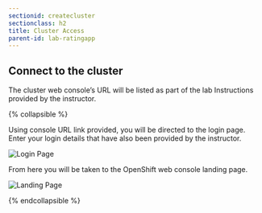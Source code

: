 ```yaml
---
sectionid: createcluster
sectionclass: h2
title: Cluster Access
parent-id: lab-ratingapp
---
```



## Connect to the cluster

The cluster web console’s URL will be listed as part of the lab Instructions provided by the instructor.

{% collapsible %}

Using console URL link provided, you will be directed to the login page. Enter your login details that have also been provided by the instructor.

![Login Page](media/loginpage.png)

From here you will be taken to the OpenShift web console landing page.

![Landing Page](media/landing.png)

{% endcollapsible %}
